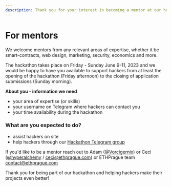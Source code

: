 ```yaml
---
description: Thank you for your interest in becoming a mentor at our hackathon!
---
```


# For mentors

We welcome mentors from any relevant areas of expertise, whether it be smart-contracts, web design, marketing, security, economics and more.

The hackathon takes place on Friday - Sunday June 9-11, 2023 and we would be happy to have you available to support hackers from at least the opening of the hackathon (Friday afternoon) to the closing of application submissions (Sunday morning).

**About you - information we need**

* your area of expertise (or skills)
* your username on Telegram where hackers can contact you
* your time availability during the hackathon

### What are you expected to do?

* assist hackers on site
* help hackers through our [Hackathon Telegram group](https://t.me/+2bPk0y1790JkMTE0)



If you'd like to be a mentor reach out to Adam ([@Vorcigernix](https://t.me/Vorcigernix)) or Ceci ([@hyperalchemy](https://t.me/hyperalchemy) / [ceci@ethprague.com](mailto:ceci@ethprague.com)) or ETHPrague team [contact@ethprague.com](mailto:contact@ethprague.com)

Thank you for being part of our hackathon and helping hackers make their projects even better!
